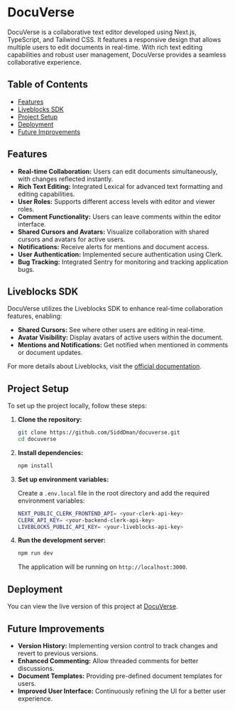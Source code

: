 # DocuVerse

DocuVerse is a collaborative text editor developed using Next.js, TypeScript, and Tailwind CSS. It features a responsive design that allows multiple users to edit documents in real-time. With rich text editing capabilities and robust user management, DocuVerse provides a seamless collaborative experience.

## Table of Contents
- [Features](#features)
- [Liveblocks SDK](#liveblocks-sdk)
- [Project Setup](#project-setup)
- [Deployment](#deployment)
- [Future Improvements](#future-improvements)

## Features

- **Real-time Collaboration:** Users can edit documents simultaneously, with changes reflected instantly.
- **Rich Text Editing:** Integrated Lexical for advanced text formatting and editing capabilities.
- **User Roles:** Supports different access levels with editor and viewer roles.
- **Comment Functionality:** Users can leave comments within the editor interface.
- **Shared Cursors and Avatars:** Visualize collaboration with shared cursors and avatars for active users.
- **Notifications:** Receive alerts for mentions and document access.
- **User Authentication:** Implemented secure authentication using Clerk.
- **Bug Tracking:** Integrated Sentry for monitoring and tracking application bugs.

## Liveblocks SDK

DocuVerse utilizes the Liveblocks SDK to enhance real-time collaboration features, enabling:
- **Shared Cursors:** See where other users are editing in real-time.
- **Avatar Visibility:** Display avatars of active users within the document.
- **Mentions and Notifications:** Get notified when mentioned in comments or document updates.

For more details about Liveblocks, visit the [official documentation](https://liveblocks.io/docs).

## Project Setup

To set up the project locally, follow these steps:

1. **Clone the repository:**
    ```bash
    git clone https://github.com/SiddDman/docuverse.git
    cd docuverse
    ```

2. **Install dependencies:**
    ```bash
    npm install
    ```

3. **Set up environment variables:**

    Create a `.env.local` file in the root directory and add the required environment variables:

    ```bash
    NEXT_PUBLIC_CLERK_FRONTEND_API= <your-clerk-api-key>
    CLERK_API_KEY= <your-backend-clerk-api-key>
    LIVEBLOCKS_PUBLIC_API_KEY= <your-liveblocks-api-key>
    ```

4. **Run the development server:**
    ```bash
    npm run dev
    ```

    The application will be running on `http://localhost:3000`.

## Deployment
You can view the live version of this project at [DocuVerse](https://docu-verse-sidd.vercel.app/).

## Future Improvements

- **Version History:** Implementing version control to track changes and revert to previous versions.
- **Enhanced Commenting:** Allow threaded comments for better discussions.
- **Document Templates:** Providing pre-defined document templates for users.
- **Improved User Interface:** Continuously refining the UI for a better user experience.
